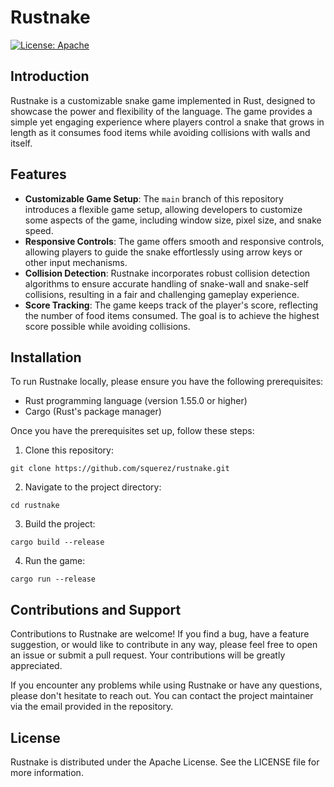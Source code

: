 # Rustnake

[![License: Apache](https://img.shields.io/badge/licence-apache-blue.svg)](LICENSE.md)

## Introduction

Rustnake is a customizable snake game implemented in Rust, designed to showcase the power and flexibility of the language. 
The game provides a simple yet engaging experience where players control a snake that grows in length as it consumes food items while avoiding collisions with walls and itself.

## Features

- **Customizable Game Setup**: The `main` branch of this repository introduces a flexible game setup, allowing developers to customize some aspects of the game, including window size, pixel size, and snake speed.
- **Responsive Controls**: The game offers smooth and responsive controls, allowing players to guide the snake effortlessly using arrow keys or other input mechanisms.
- **Collision Detection**: Rustnake incorporates robust collision detection algorithms to ensure accurate handling of snake-wall and snake-self collisions, resulting in a fair and challenging gameplay experience.
- **Score Tracking**: The game keeps track of the player's score, reflecting the number of food items consumed. The goal is to achieve the highest score possible while avoiding collisions.

## Installation

To run Rustnake locally, please ensure you have the following prerequisites:

- Rust programming language (version 1.55.0 or higher)
- Cargo (Rust's package manager)

Once you have the prerequisites set up, follow these steps:

1. Clone this repository:

```shell
git clone https://github.com/squerez/rustnake.git
```
2. Navigate to the project directory:
```
cd rustnake
```
3. Build the project:
```
cargo build --release
```
4. Run the game:
```
cargo run --release
```

## Contributions and Support

Contributions to Rustnake are welcome! 
If you find a bug, have a feature suggestion, or would like to contribute in any way, please feel free to open an issue or submit a pull request. 
Your contributions will be greatly appreciated.

If you encounter any problems while using Rustnake or have any questions, please don't hesitate to reach out. 
You can contact the project maintainer via the email provided in the repository.

## License
Rustnake is distributed under the Apache License. See the LICENSE file for more information.
